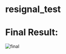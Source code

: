 # resignal_test

# Final Result:

![final](https://user-images.githubusercontent.com/46994109/110215415-b1b9b580-7ecf-11eb-8de1-80c9d65b8468.jpeg)
